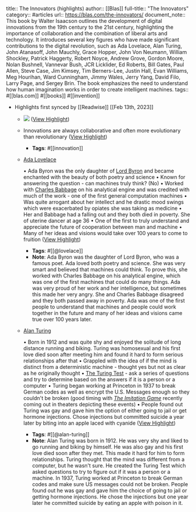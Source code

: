 title:: The Innovators (highlights)
author:: [[Blas]]
full-title:: "The Innovators"
category:: #articles
url:: https://blas.com/the-innovators/
document_note:: This book by Walter Isaacson outlines the development of digital innovations from the 19th century to the 21st century, highlighting the importance of collaboration and the combination of liberal arts and technology. It introduces several key figures who have made significant contributions to the digital revolution, such as Ada Lovelace, Alan Turing, John Atanasoff, John Mauchly, Grace Hopper, John Von Neumann, William Shockley, Patrick Haggerty, Robert Noyce, Andrew Grove, Gordon Moore, Nolan Bushnell, Vannevar Bush, JCR Licklider, Ed Roberts, Bill Gates, Paul Allen, Steve Case, Jim Kimsey, Tim Berners-Lee, Justin Hall, Evan Williams, Meg Hourihan, Ward Cunningham, Jimmy Wales, Jerry Yang, David Filo, Larry Page, and Sergey Brin. The book emphasizes the need to understand how human imagination works in order to create intelligent machines.
tags:: #[[blas.com]] #[[books]] #[[invention]]

- Highlights first synced by [[Readwise]] [[Feb 13th, 2023]]
	- ![](https://i0.wp.com/blas.com/wp-content/uploads/2015/02/The-Innovators-199x300.jpg?fit=199%2C300&ssl=1) ([View Highlight](https://read.readwise.io/read/01gs4qz29rds6fgaw98567p1m2))
	- Innovations are always collaborative and often more evolutionary than revolutionary ([View Highlight](https://read.readwise.io/read/01gs4qznzp25mxemhv8jcvbry9))
		- **Tags**: #[[innovation]]
	- [Ada Lovelace](http://en.wikipedia.org/wiki/Ada_Lovelace)
	  
	  •   Ada Byron was the only daughter of [Lord Byron](http://en.wikipedia.org/wiki/Lord_Byron) and became enchanted with the beauty of both poetry and science
	  •   Known for answering the question - can machines truly think? (No)
	  •   Worked with [Charles Babbage](http://en.wikipedia.org/wiki/Charles_Babbage) on his analytical engine and was credited with much of the work - one of the first general computation machines
	  •   Was quite arrogant about her intellect and he drastic mood swings which were exacerbated by opiates she was taking as medicine
	  •   Her and Babbage had a falling out and they both died in poverty. She of uterine dancer at age 36
	  •   One of the first to truly understand and appreciate the future of cooperation between man and machine
	  •   Many of her ideas and visions would take over 100 years to come to fruition ([View Highlight](https://read.readwise.io/read/01gs4r0a5tpbpekb79apxn1ffv))
		- **Tags**: #[[@lovelace]]
		- **Note**: Ada Byron was the daughter of Lord Byron, who was a famous poet. Ada loved both poetry and science. She was very smart and believed that machines could think. To prove this, she worked with Charles Babbage on his analytical engine, which was one of the first machines that could do many things. Ada was very proud of her work and her intelligence, but sometimes this made her very angry. She and Charles Babbage disagreed and they both passed away in poverty. Ada was one of the first people to understand that machines and people could work together in the future and many of her ideas and visions came true over 100 years later.
	- [Alan Turing](http://en.wikipedia.org/wiki/Alan_Turing)
	  
	  •   Born in 1912 and was quite shy and enjoyed the solitude of long distance running and biking. Turing was homosexual and his first love died soon after meeting him and found it hard to form serious relationships after that
	  •   Grappled with the idea of if the mind is distinct from a deterministic machine - thought yes but not as clear as he originally thought
	  •   [The Turing Test](http://en.wikipedia.org/wiki/Turing_test) - ask a series of questions and try to determine based on the answers if it is a person or a computer
	  •   Turing began working at Princeton in 1937 to break German codes as well as encrypt the U.S. Messages enough so they couldn't be broken (good timing with [*The Imitation Game*](https://www.youtube.com/watch?v=S5CjKEFb-sM) recently coming out in theaters depicting these events)
	  •   People found out Turing was gay and gave him the option of either going to jail or get hormone injections. Chose injections but committed suicide a year later by biting into an apple laced with cyanide ([View Highlight](https://read.readwise.io/read/01gs4r1s1hn8c5fp24ftpj6se1))
		- **Tags**: #[[@alan-turing]]
		- **Note**: Alan Turing was born in 1912. He was very shy and liked to go running and biking by himself. He was also gay and his first love died soon after they met. This made it hard for him to form relationships. Turing thought that the mind was different from a computer, but he wasn't sure. He created the Turing Test which asked questions to try to figure out if it was a person or a machine. In 1937, Turing worked at Princeton to break German codes and make sure US messages could not be broken. People found out he was gay and gave him the choice of going to jail or getting hormone injections. He chose the injections but one year later he committed suicide by eating an apple with poison in it.